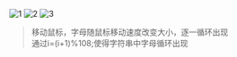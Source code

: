![1](https://user-images.githubusercontent.com/90953713/137843922-473ac923-9434-48fa-afdc-b8ce443c33bf.png)
![2](https://user-images.githubusercontent.com/90953713/137843924-a27c513a-f41c-4e0d-8945-286a32c571b0.png)
![3](https://user-images.githubusercontent.com/90953713/137843927-78ed0aa8-9b0b-4427-867e-bc11cfb80429.png)
> 移动鼠标，字母随鼠标移动速度改变大小，逐一循环出现  
> 通过i=(i+1)%108;使得字符串中字母循环出现
